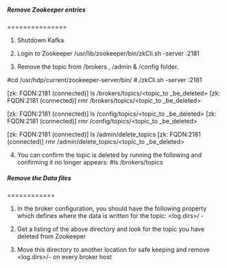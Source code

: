 

##### Remove Zookeeper entries
===============

1. Shutdown Kafka


2. Login to Zookeeper
/usr/lib/zookeeper/bin/zkCli.sh -server <zookeeper-node>:2181


3. Remove the topic from /brokers , /admin & /config folder.

#cd /usr/hdp/current/zookeeper-server/bin/
#./zkCli.sh -server <FQDN>:2181
  
[zk: FQDN:2181 (connected)] ls /brokers/topics/<topic_to _be_deleted>
[zk: FQDN:2181 (connected)] rmr /brokers/topics/<topic_to _be_deleted>

[zk: FQDN:2181 (connected)] ls /config/topics/<topic_to _be_deleted>
[zk: FQDN:2181 (connected)] rmr /config/topics/<topic_to _be_deleted>

[zk: FQDN:2181 (connected)] ls /admin/delete_topics
[zk: FQDN:2181 (connected)] rmr /admin/delete_topics/<topic_to _be_deleted>

4. You can confirm the topic is deleted by running the following and confirming it no longer appears:
#ls /brokers/topics


##### Remove the Data files
============

1. In the broker configuration, you should have the following property which defines where the data is written for the topic:
<log.dirs>/<topic> -<partition>

2. Get a listing of the above directory and look for the topic you have deleted from Zookeeper

3. Move this directory to another location for safe keeping and remove <log.dirs>/<topic>-<partition> on every broker host
